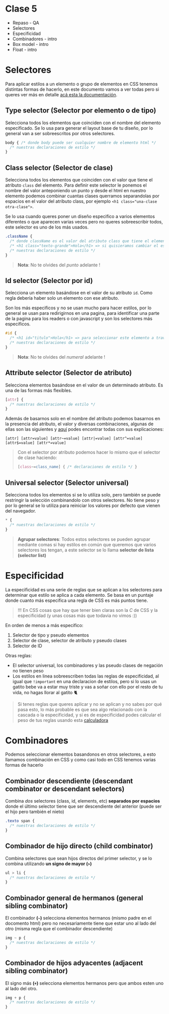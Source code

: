 # Clase 5
* Repaso - QA
* Selectores
* Especificidad
* Combinadores - intro
* Box model - intro
* Float - intro

# Selectores
Para aplicar estilos a un elemento o grupo de elementos en CSS tenemos distintas formas de hacerlo, en este documento vamos a ver todas pero si queres ver más en detalle [acá esta la documentación](https://developer.mozilla.org/en-US/docs/Web/CSS/CSS_Selectors).

## Type selector (Selector por elemento o de tipo)
Selecciona todos los elementos que coinciden con el nombre del elemento especificado.
Se lo usa para generar el layout base de tu diseño, por lo general van a ser sobreescritos por otros selectores.
``` css
body { /* donde body puede ser cualquier nombre de elemento html */
  /* nuestras declaraciones de estilo */
}
```

## Class selector (Selector de clase)
Selecciona todos los elementos que coinciden con el valor que tiene el atributo `class` del elemento. Para definir este selector le ponemos el nombre del valor anteponiendo un punto y desde el html en nuestro elemento podemos combinar cuantas clases querramos separandolas por espacios en el valor del atributo class, por ejemplo `<h1 class="una-clase otra-clase">`.

Se lo usa cuando queres poner un diseño especifico a varios elementos diferentes o que aparecen varias veces pero no queres sobreescribir todos, este selector es uno de los más usados.
``` css
.className {
  /* donde className es el valor del atributo class que tiene el elemento que queremos cambiar el estilo */
  /* <h1 class="texto-grande">Hola</h1> => si quisieramos cambiar el estilo de este elemento usaremos .texto-grande {} */
  /* nuestras declaraciones de estilo */
}
```

> **Nota**: No te olvides del *punto* adelante !

## Id selector (Selector por id)
Selecciona un elemento basándose en el valor de su atributo `id`. Como regla debería haber solo un elemento con ese atributo.

Son los más especificos y no se usan mucho para hacer estilos, por lo general se usan para redirigirnos en una pagina, para identificar una parte de la pagina para los readers o con javascript y son los selectores más especificos.
```css
#id {
  /* <h1 id="titulo">Hola</h1> => para seleccionar este elemento a través de un selector por id deberiamos tener en nuestro css una regla #titulo {} */
  /* nuestras declaraciones de estilo */
}
```

> **Nota**: No te olvides del *numeral* adelante !

## Attribute selector (Selector de atributo)
Selecciona elementos basándose en el valor de un determinado atributo. Es una de las formas más flexibles.
``` css
[attr] {
  /* nuestras declaraciones de estilo */
}
```
Además de basarnos solo en el nombre del atributo podemos basarnos en la presencia del atributo, el valor y diversas combinaciones, algunas de ellas son las siguientes y [aquí](https://developer.mozilla.org/en-US/docs/Web/CSS/Attribute_selectors) podes encontrar todas con sus explicaciones:
```
[attr] [attr=value] [attr~=value] [attr|=value] [attr^=value] [attr$=value] [attr*=value]
```

> Con el selector por atributo podemos hacer lo mismo que el selector de clase haciendo:
> ```css 
> [class~=class_name] { /* declaraciones de estilo */ }
> ```

## Universal selector (Selector universal)
Selecciona todos los elementos si se lo utiliza solo, pero también se puede restringir la selección combinandolo con otros selectores. No tiene peso y por lo general se lo utiliza para reiniciar los valores por defecto que vienen del navegador.
``` css
* {
  /* nuestras declaraciones de estilo */
}
```

> **Agrupar selectores**: Todos estos selectores se pueden agrupar mediante comas si hay estilos en común que queremos que varios selectores los tengan, a este selector se lo llama **selector de lista (selector list)**

# Especificidad
La especificidad es una serie de reglas que se aplican a los selectores para determinar que estilo se aplica a cada elemento. Se basa en un puntaje donde cuanto más especifica una regla de CSS es más puntos tiene.

> !!! En CSS cosas que hay que tener bien claras son la *C* de CSS y la especificidad (y unas cosas más que todavia no vimos :))

En orden de menos a más especifico:
1. Selector de tipo y pseudo elementos
2. Selector de clase, selector de atributo y pseudo clases
3. Selector de ID

Otras reglas:
* El selector universal, los combinadores y las pseudo clases de negación no tienen peso
* Los estilos en linea sobreescriben todas las reglas de especificidad, al igual que `!important` en una declaracion de estilos, pero si lo usas un gatito bebe va a estar muy triste y vas a soñar con ello por el resto de tu vida, no hagas llorar al gatito 🐈 

> Si tenes reglas que queres aplicar y no se aplican y no sabes por qué pasa esto, lo más probable es que sea algo relacionado con la cascada o la especificidad, y si es de especificidad podes calcular el peso de tus reglas usando esta [calculadora](https://polypane.app/css-specificity-calculator)

# Combinadores
Podemos seleccionar elementos basandonos en otros selectores, a esto llamamos combinación en CSS y como casi todo en CSS tenemos varias formas de hacerlo

## Combinador descendiente (descendant combinator or descendant selectors)
Combina *dos* selectores (class, id, elements, etc) **separados por espacios** donde el último selector tiene que ser descendiente del anterior (puede ser el hijo pero también el nieto)
```css
.texto span {
  /* nuestras declaraciones de estilo */
}
```

## Combinador de hijo directo (child combinator)
Combina selectores que sean hijos directos del primer selector, y se lo combina utilizando **un signo de mayor (`>`)**
```css
ul > li {
  /* nuestras declaraciones de estilo */
}
```

## Combinador general de hermanos (general sibling combinator)
El combinador **(`~`)** selecciona elementos hermanos (mismo padre en el docomento html) pero no necesariamente tiene que estar uno al lado del otro (misma regla que el combinador descendiente)
```css
img ~ p {
  /* nuestras declaraciones de estilo */
}
```

## Combinador de hijos adyacentes (adjacent sibling combinator)
El signo más **(`+`)** selecciona elementos hermanos pero que ambos esten uno al lado del otro.
```css
img + p {
  /* nuestras declaraciones de estilo */
}
```
